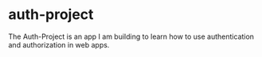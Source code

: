 # auth-project
The Auth-Project is an app I am building to learn how to use authentication and authorization in web apps.
